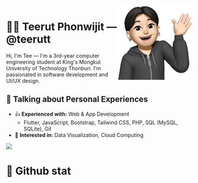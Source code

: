 <img a="Hi!" align="right" height="200" width="200" alt="teerut's avatar" src="https://raw.githubusercontent.com/teerutt/teerutt/main/img/avatar.png"/>

# 🧑🏻 Teerut Phonwijit — @teerutt

Hi, I'm Tee — I'm a 3rd-year computer engineering student at King's Mongkut University of Technology Thonburi. I'm passionated in software development and UI/UX design. 

## 💬 Talking about Personal Experiences
- 👍 **Experienced with:** Web & App Development
    - Flutter, JavaScript, Bootstrap, Tailwind CSS, PHP, SQL (MySQL, SQLite), Git
- 👀 **Interested in:** Data Visualization, Cloud Computing

<img height="28" src="https://skillicons.dev/icons?i=flutter,js,bootstrap,tailwind,php,mysql,sqlite,git,github,figma,python,c&perline=16" />

<a href="https://www.linkedin.com/in/teerutt/">
   <img src="https://img.shields.io/badge/LinkedIn-0077B5?style=for-the-badge&logo=linkedin&logoColor=white" alt="" />
</a>

# 🚀 Github stat
<div style="display: flex;">
  <img height="150" src="https://github-readme-stats.vercel.app/api?username=teerutt" alt="" />
  <img height="150" src="https://github-readme-stats.vercel.app/api/top-langs/?username=teerutt&layout=compact" alt="" />
</div>
